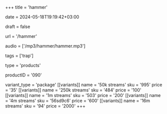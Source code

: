 +++
title = 'hammer'

date = 2024-05-18T19:19:42+03:00

draft = false

url = '/hammer'

audio = ['/mp3/hammer/hammer.mp3']

tags = ['trap']

type = 'products'

productID = '090'

variant_type = 'package'
[[variants]]
name = '50k streams'
sku = '995'
price = '35'
[[variants]]
name = '250k streams'
sku = '484'
price = '100'
[[variants]]
name = '1m streams'
sku = '503'
price = '200'
[[variants]]
name = '4m streams'
sku = '56sd9c6'
price = '600'
[[variants]]
name = '16m streams'
sku = '94'
price = '2000'
+++
